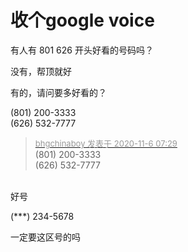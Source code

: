 # 收个google voice


有人有 801 626 开头好看的号码吗？

没有，帮顶就好

有的，请问要多好看的？

(801) 200-3333<br />
(626) 532-7777

<div class="quote"><blockquote><font size="2"><a href="https://www.hostloc.com/forum.php?mod=redirect&amp;goto=findpost&amp;pid=9409849&amp;ptid=763068" target="_blank"><font color="#999999">bhgchinaboy 发表于 2020-11-6 07:29</font></a></font><br />
(801) 200-3333<br />
(626) 532-7777</blockquote></div><br />
好号

(***) 234-5678

一定要这区号的吗<img id="aimg_yTv5y" onclick="zoom(this, this.src, 0, 0, 0)" class="zoom" src="https://cdn.jsdelivr.net/gh/hishis/forum-master/public/images/patch.gif" onmouseover="img_onmouseoverfunc(this)" onload="thumbImg(this)" border="0" alt="" />
